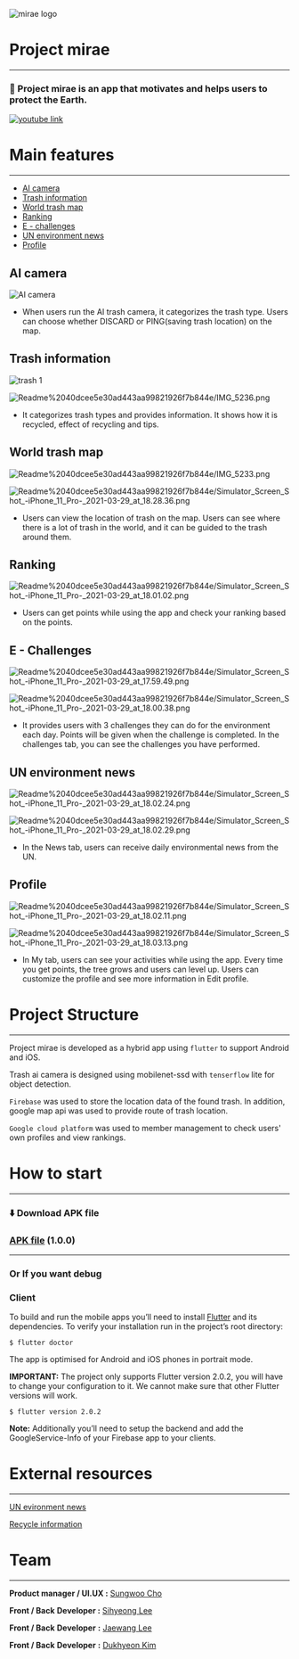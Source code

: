 ![mirae logo](https://s3.us-west-2.amazonaws.com/secure.notion-static.com/3e576466-bf8e-46ba-87fa-02ef48a05d44/Group_109.png?X-Amz-Algorithm=AWS4-HMAC-SHA256&X-Amz-Credential=AKIAT73L2G45O3KS52Y5%2F20210329%2Fus-west-2%2Fs3%2Faws4_request&X-Amz-Date=20210329T100949Z&X-Amz-Expires=86400&X-Amz-Signature=79990f495501bb90eec2dcdced259fcabdec2da9b5949901e3644e80a967a419&X-Amz-SignedHeaders=host&response-content-disposition=filename%20%3D%22Group_109.png%22)

# Project mirae

---

### 🌱 Project mirae is an app that motivates and helps users to protect the Earth.

[![youtube link](https://github.com/Sungwooo/mirae/blob/main/readme%20image/스크린샷%202021-03-30%20오후%2011.55.51.png?raw=true)](https://www.youtube.com/watch?v=nx7B3li-cfs)

# Main features

---

- [AI camera]()
- [Trash information]()
- [World trash map]()
- [Ranking]()
- [E - challenges]()
- [UN environment news]()
- [Profile]()

## AI camera

![AI camera](https://s3.us-west-2.amazonaws.com/secure.notion-static.com/528f016c-a29f-44a2-beb2-af220b447317/IMG_5234.png?X-Amz-Algorithm=AWS4-HMAC-SHA256&X-Amz-Credential=AKIAT73L2G45O3KS52Y5%2F20210331%2Fus-west-2%2Fs3%2Faws4_request&X-Amz-Date=20210331T140639Z&X-Amz-Expires=86400&X-Amz-Signature=f991a294fed2dde24ac2b9100d3cf83cef764c9515f713d814657eb76869492e&X-Amz-SignedHeaders=host&response-content-disposition=filename%20%3D%22IMG_5234.png%22)

- When users run the AI trash camera, it categorizes the trash type. Users can choose whether DISCARD or PING(saving trash location) on the map.

## Trash information

![trash 1](https://s3.us-west-2.amazonaws.com/secure.notion-static.com/9d91ea4c-1427-4e19-9a7e-12e747383b53/IMG_5235.png?X-Amz-Algorithm=AWS4-HMAC-SHA256&X-Amz-Credential=AKIAT73L2G45O3KS52Y5%2F20210331%2Fus-west-2%2Fs3%2Faws4_request&X-Amz-Date=20210331T140931Z&X-Amz-Expires=86400&X-Amz-Signature=59a01e55f636b7a34c2ecb185d6d91c38f5a724c38ec3ac1380eaa2b1d3fe4c0&X-Amz-SignedHeaders=host&response-content-disposition=filename%20%3D%22IMG_5235.png%22)

![Readme%2040dcee5e30ad443aa99821926f7b844e/IMG_5236.png](Readme%2040dcee5e30ad443aa99821926f7b844e/IMG_5236.png)

- It categorizes trash types and provides information. It shows how it is recycled, effect of recycling and tips.

## World trash map

![Readme%2040dcee5e30ad443aa99821926f7b844e/IMG_5233.png](Readme%2040dcee5e30ad443aa99821926f7b844e/IMG_5233.png)

![Readme%2040dcee5e30ad443aa99821926f7b844e/Simulator_Screen_Shot_-_iPhone_11_Pro_-_2021-03-29_at_18.28.36.png](Readme%2040dcee5e30ad443aa99821926f7b844e/Simulator_Screen_Shot_-_iPhone_11_Pro_-_2021-03-29_at_18.28.36.png)

- Users can view the location of trash on the map. Users can see where there is a lot of trash in the world, and it can be guided to the trash around them.

## Ranking

![Readme%2040dcee5e30ad443aa99821926f7b844e/Simulator_Screen_Shot_-_iPhone_11_Pro_-_2021-03-29_at_18.01.02.png](Readme%2040dcee5e30ad443aa99821926f7b844e/Simulator_Screen_Shot_-_iPhone_11_Pro_-_2021-03-29_at_18.01.02.png)

- Users can get points while using the app and check your ranking based on the points.

## E - Challenges

![Readme%2040dcee5e30ad443aa99821926f7b844e/Simulator_Screen_Shot_-_iPhone_11_Pro_-_2021-03-29_at_17.59.49.png](Readme%2040dcee5e30ad443aa99821926f7b844e/Simulator_Screen_Shot_-_iPhone_11_Pro_-_2021-03-29_at_17.59.49.png)

![Readme%2040dcee5e30ad443aa99821926f7b844e/Simulator_Screen_Shot_-_iPhone_11_Pro_-_2021-03-29_at_18.00.38.png](Readme%2040dcee5e30ad443aa99821926f7b844e/Simulator_Screen_Shot_-_iPhone_11_Pro_-_2021-03-29_at_18.00.38.png)

- It provides users with 3 challenges they can do for the environment each day. Points will be given when the challenge is completed. In the challenges tab, you can see the challenges you have performed.

## UN environment news

![Readme%2040dcee5e30ad443aa99821926f7b844e/Simulator_Screen_Shot_-_iPhone_11_Pro_-_2021-03-29_at_18.02.24.png](Readme%2040dcee5e30ad443aa99821926f7b844e/Simulator_Screen_Shot_-_iPhone_11_Pro_-_2021-03-29_at_18.02.24.png)

![Readme%2040dcee5e30ad443aa99821926f7b844e/Simulator_Screen_Shot_-_iPhone_11_Pro_-_2021-03-29_at_18.02.29.png](Readme%2040dcee5e30ad443aa99821926f7b844e/Simulator_Screen_Shot_-_iPhone_11_Pro_-_2021-03-29_at_18.02.29.png)

- In the News tab, users can receive daily environmental news from the UN.

## Profile

![Readme%2040dcee5e30ad443aa99821926f7b844e/Simulator_Screen_Shot_-_iPhone_11_Pro_-_2021-03-29_at_18.02.11.png](Readme%2040dcee5e30ad443aa99821926f7b844e/Simulator_Screen_Shot_-_iPhone_11_Pro_-_2021-03-29_at_18.02.11.png)

![Readme%2040dcee5e30ad443aa99821926f7b844e/Simulator_Screen_Shot_-_iPhone_11_Pro_-_2021-03-29_at_18.03.13.png](Readme%2040dcee5e30ad443aa99821926f7b844e/Simulator_Screen_Shot_-_iPhone_11_Pro_-_2021-03-29_at_18.03.13.png)

- In My tab, users can see your activities while using the app. Every time you get points, the tree grows and users can level up. Users can customize the profile and see more information in Edit profile.

# Project Structure

---

Project mirae is developed as a hybrid app using `flutter` to support Android and iOS.

Trash ai camera is designed using mobilenet-ssd with `tenserflow` lite for object detection. 

`Firebase` was used to store the location data of the found trash. In addition, google map api was used to provide route of trash location.

`Google cloud platform` was used to member management to check users' own profiles and view rankings.

# How to start

---

### ⬇️ Download APK file

### [APK file](https://raw.githubusercontent.com/Sungwooo/mirae/main/release/mirae(1.0.0).apk) (1.0.0)

---

### Or If you want debug

### **Client**

To build and run the mobile apps you’ll need to install [Flutter](https://flutter.dev/) and its dependencies. To verify your installation run in the project’s root directory:**‌**

```
$ flutter doctor

```

The app is optimised for Android and iOS phones in portrait mode.

**IMPORTANT:** The project only supports Flutter version 2.0.2, you will have to change your configuration to it. We cannot make sure that other Flutter versions will work.

```
$ flutter version 2.0.2

```

**Note:** Additionally you’ll need to setup the backend and add the GoogleService-Info of your Firebase app to your clients.

# External resources

---

[UN evironment news](https://news.un.org/en/news/topic/climate-change)

[Recycle information](https://www.recyclenow.com)

# Team

---

**Product manager / UI.UX :** [Sungwoo Cho](https://github.com/Sungwooo)

**Front / Back** **Developer  :** [Sihyeong Lee](https://github.com/mukjo96)

**Front / Back** **Developer**  **:** [Jaewang Lee](https://github.com/JaeWangL)

**Front / Back** **Developer**  **:** [Dukhyeon Kim](https://github.com/Kim-deokhyeon)
